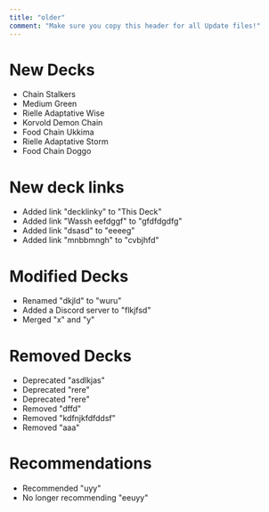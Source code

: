 ```yaml
---
title: "older"
comment: "Make sure you copy this header for all Update files!"
---
```

# New Decks
- Chain Stalkers
- Medium Green
- Rielle Adaptative Wise
- Korvold Demon Chain
- Food Chain Ukkima
- Rielle Adaptative Storm
- Food Chain Doggo

# New deck links
- Added link "decklinky" to "This Deck"
- Added link "Wassh eefdggf" to "gfdfdgdfg"
- Added link "dsasd" to "eeeeg"
- Added link "mnbbmngh" to "cvbjhfd"

# Modified Decks
- Renamed "dkjld" to "wuru"
- Added a Discord server to "flkjfsd"
- Merged "x" and "y"

# Removed Decks
- Deprecated "asdlkjas"
- Deprecated "rere"
- Deprecated "rere"
- Removed "dffd"
- Removed "kdfnjkfdfddsf"
- Removed "aaa"

# Recommendations
- Recommended "uyy"
- No longer recommending "eeuyy"
